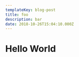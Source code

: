```yaml
---
templateKey: blog-post
title: foo
description: bar
date: 2018-10-26T15:04:10.000Z
---
```


# Hello World
